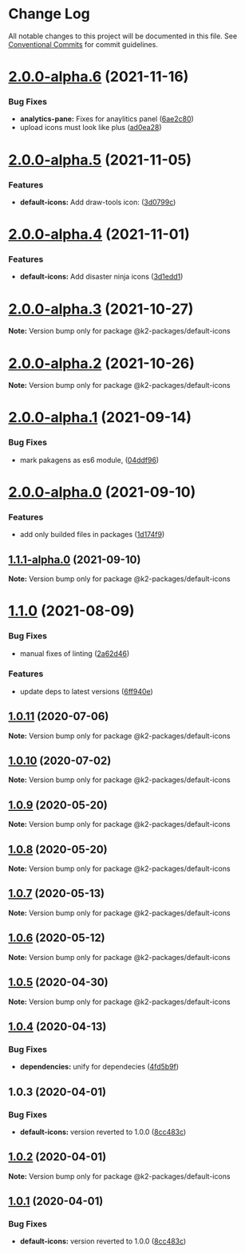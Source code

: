 # Change Log

All notable changes to this project will be documented in this file.
See [Conventional Commits](https://conventionalcommits.org) for commit guidelines.

# [2.0.0-alpha.6](https://gitlab.com/kontur-private/k2/k2-front-end/compare/@k2-packages/default-icons@2.0.0-alpha.5...@k2-packages/default-icons@2.0.0-alpha.6) (2021-11-16)


### Bug Fixes

* **analytics-pane:** Fixes for anaylitics panel ([6ae2c80](https://gitlab.com/kontur-private/k2/k2-front-end/commit/6ae2c808c1d4f36b4ca8b8c0e2e0ef18249d93d2))
* upload icons must look like plus ([ad0ea28](https://gitlab.com/kontur-private/k2/k2-front-end/commit/ad0ea2829dd3df5ed27d1bcdb3c8c1f5974f2766))





# [2.0.0-alpha.5](https://gitlab.com/kontur-private/k2/k2-front-end/compare/@k2-packages/default-icons@2.0.0-alpha.4...@k2-packages/default-icons@2.0.0-alpha.5) (2021-11-05)


### Features

* **default-icons:** Add draw-tools icon: ([3d0799c](https://gitlab.com/kontur-private/k2/k2-front-end/commit/3d0799cfac0b80b754b8fc3d7378eb074255ba84))





# [2.0.0-alpha.4](https://gitlab.com/kontur-private/k2/k2-front-end/compare/@k2-packages/default-icons@2.0.0-alpha.3...@k2-packages/default-icons@2.0.0-alpha.4) (2021-11-01)


### Features

* **default-icons:** Add disaster ninja icons ([3d1edd1](https://gitlab.com/kontur-private/k2/k2-front-end/commit/3d1edd14ef5ac6020c172be5b88fd7f55211bcba))





# [2.0.0-alpha.3](https://gitlab.com/kontur-private/k2/k2-front-end/compare/@k2-packages/default-icons@2.0.0-alpha.2...@k2-packages/default-icons@2.0.0-alpha.3) (2021-10-27)

**Note:** Version bump only for package @k2-packages/default-icons





# [2.0.0-alpha.2](https://gitlab.com/kontur-private/k2/k2-front-end/compare/@k2-packages/default-icons@2.0.0-alpha.1...@k2-packages/default-icons@2.0.0-alpha.2) (2021-10-26)

**Note:** Version bump only for package @k2-packages/default-icons





# [2.0.0-alpha.1](https://gitlab.com/kontur-private/k2/k2-front-end/compare/@k2-packages/default-icons@2.0.0-alpha.0...@k2-packages/default-icons@2.0.0-alpha.1) (2021-09-14)


### Bug Fixes

* mark pakagens as es6 module, ([04ddf96](https://gitlab.com/kontur-private/k2/k2-front-end/commit/04ddf96cca47f098ce7f92fa561fd5063bcc1270))





# [2.0.0-alpha.0](https://gitlab.com/kontur-private/k2/k2-front-end/compare/@k2-packages/default-icons@1.1.1-alpha.0...@k2-packages/default-icons@2.0.0-alpha.0) (2021-09-10)


### Features

* add only builded files in packages ([1d174f9](https://gitlab.com/kontur-private/k2/k2-front-end/commit/1d174f9d6898f549fb257d92e17e10fb781cfc71))





## [1.1.1-alpha.0](https://gitlab.com/kontur-private/k2/k2-front-end/compare/@k2-packages/default-icons@1.1.0...@k2-packages/default-icons@1.1.1-alpha.0) (2021-09-10)

**Note:** Version bump only for package @k2-packages/default-icons





# [1.1.0](https://gitlab.com/kontur-private/k2/k2-front-end/compare/@k2-packages/default-icons@1.0.11...@k2-packages/default-icons@1.1.0) (2021-08-09)


### Bug Fixes

* manual fixes of linting ([2a62d46](https://gitlab.com/kontur-private/k2/k2-front-end/commit/2a62d46d7fa8bea26c8f7185f43f9fa444b6ff84))


### Features

* update deps to latest versions ([6ff940e](https://gitlab.com/kontur-private/k2/k2-front-end/commit/6ff940e12884bca89684a27397e467abf24404c3))





## [1.0.11](https://gitlab.com/kontur-private/k2/k2-front-end/compare/@k2-packages/default-icons@1.0.9...@k2-packages/default-icons@1.0.11) (2020-07-06)

**Note:** Version bump only for package @k2-packages/default-icons





## [1.0.10](https://gitlab.com/kontur-private/k2/k2-front-end/compare/@k2-packages/default-icons@1.0.9...@k2-packages/default-icons@1.0.10) (2020-07-02)

**Note:** Version bump only for package @k2-packages/default-icons





## [1.0.9](https://gitlab.com/kontur-private/k2/k2-front-end/compare/@k2-packages/default-icons@1.0.8...@k2-packages/default-icons@1.0.9) (2020-05-20)

**Note:** Version bump only for package @k2-packages/default-icons





## [1.0.8](https://gitlab.com/kontur-private/k2/k2-front-end/compare/@k2-packages/default-icons@1.0.7...@k2-packages/default-icons@1.0.8) (2020-05-20)

**Note:** Version bump only for package @k2-packages/default-icons





## [1.0.7](https://gitlab.com/kontur-private/k2/k2-front-end/compare/@k2-packages/default-icons@1.0.5...@k2-packages/default-icons@1.0.7) (2020-05-13)

**Note:** Version bump only for package @k2-packages/default-icons





## [1.0.6](https://gitlab.com/kontur-private/k2/k2-front-end/compare/@k2-packages/default-icons@1.0.4...@k2-packages/default-icons@1.0.6) (2020-05-12)

**Note:** Version bump only for package @k2-packages/default-icons





## [1.0.5](https://gitlab.com/kontur-private/k2/k2-front-end/compare/@k2-packages/default-icons@1.0.4...@k2-packages/default-icons@1.0.5) (2020-04-30)

**Note:** Version bump only for package @k2-packages/default-icons





## [1.0.4](https://gitlab.com/kontur-private/k2/k2-front-end/compare/@k2-packages/default-icons@1.0.3...@k2-packages/default-icons@1.0.4) (2020-04-13)


### Bug Fixes

* **dependencies:** unify for dependecies ([4fd5b9f](https://gitlab.com/kontur-private/k2/k2-front-end/commit/4fd5b9fae0e550d2aa30af4334f9e3dbe892e476))





## 1.0.3 (2020-04-01)


### Bug Fixes

* **default-icons:** version reverted to 1.0.0 ([8cc483c](https://gitlab.com/kontur-private/k2/k2-front-end/commit/8cc483ce97d7d2196e3512bae0bcdcb7c7cdc80f))





## [1.0.2](https://gitlab.com/kontur-private/k2/k2-front-end/compare/@k2-packages/default-icons@1.0.1...@k2-packages/default-icons@1.0.2) (2020-04-01)

**Note:** Version bump only for package @k2-packages/default-icons





## [1.0.1](https://gitlab.com/kontur-private/k2/k2-front-end/compare/@k2-packages/default-icons@1.0.2...@k2-packages/default-icons@1.0.1) (2020-04-01)


### Bug Fixes

* **default-icons:** version reverted to 1.0.0 ([8cc483c](https://gitlab.com/kontur-private/k2/k2-front-end/commit/8cc483ce97d7d2196e3512bae0bcdcb7c7cdc80f))
